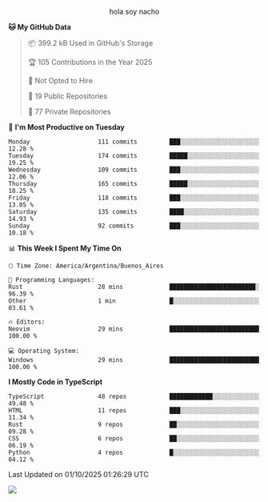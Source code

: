 <p align="center">hola soy nacho</p>

<!--START_SECTION:waka-->
**🐱 My GitHub Data** 

> 📦 399.2 kB Used in GitHub's Storage 
 > 
> 🏆 105 Contributions in the Year 2025
 > 
> 🚫 Not Opted to Hire
 > 
> 📜 19 Public Repositories 
 > 
> 🔑 77 Private Repositories 
 > 
📅 **I'm Most Productive on Tuesday** 

```text
Monday                   111 commits         ███░░░░░░░░░░░░░░░░░░░░░░   12.28 % 
Tuesday                  174 commits         █████░░░░░░░░░░░░░░░░░░░░   19.25 % 
Wednesday                109 commits         ███░░░░░░░░░░░░░░░░░░░░░░   12.06 % 
Thursday                 165 commits         █████░░░░░░░░░░░░░░░░░░░░   18.25 % 
Friday                   118 commits         ███░░░░░░░░░░░░░░░░░░░░░░   13.05 % 
Saturday                 135 commits         ████░░░░░░░░░░░░░░░░░░░░░   14.93 % 
Sunday                   92 commits          ███░░░░░░░░░░░░░░░░░░░░░░   10.18 % 
```


📊 **This Week I Spent My Time On** 

```text
🕑︎ Time Zone: America/Argentina/Buenos_Aires

💬 Programming Languages: 
Rust                     28 mins             ████████████████████████░   96.39 % 
Other                    1 min               █░░░░░░░░░░░░░░░░░░░░░░░░   03.61 % 

🔥 Editors: 
Neovim                   29 mins             █████████████████████████   100.00 % 

💻 Operating System: 
Windows                  29 mins             █████████████████████████   100.00 % 
```

**I Mostly Code in TypeScript** 

```text
TypeScript               48 repos            ████████████░░░░░░░░░░░░░   49.48 % 
HTML                     11 repos            ███░░░░░░░░░░░░░░░░░░░░░░   11.34 % 
Rust                     9 repos             ██░░░░░░░░░░░░░░░░░░░░░░░   09.28 % 
CSS                      6 repos             ██░░░░░░░░░░░░░░░░░░░░░░░   06.19 % 
Python                   4 repos             █░░░░░░░░░░░░░░░░░░░░░░░░   04.12 % 
```




 Last Updated on 01/10/2025 01:26:29 UTC
<!--END_SECTION:waka-->

![](http://moe-counter.es3n1n.eu/get/@nachoofg?name=nachoofg&theme=asoul&padding=7&offset=0&align=center&scale=1&pixelated=1&darkmode=auto)
